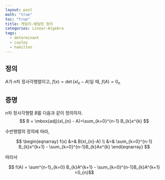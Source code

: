 ```yaml
---
layout: post
math: "true"
toc: "true"
title: 케일리-해밀턴 정리
categories: Linear-Algebra
tags:
  - determinant
  - cayley
  - hamilton
---
```

## 정의

${ A }$가 ${ n }$차 정사각행렬이고, ${ f(x) = \det(xI_{n}-A) }$일 때, ${ f(A)=0_{n} }$

## 증명

${ n }$차 정사각행렬 ${ B }$를 다음과 같이 정의하자.
$$ B = \mbox{adj}(xI_{n} - A)=\sum_{k=0}^{n-1} B_{k}x^{k} $$

수반행렬의 정의에 따라,

$$ \begin{eqnarray} f(x) &=& B(xI_{n}-A) \\ &=& \sum_{k=0}^{n-1} B_{k}x^{k+1} - \sum_{k=0}^{n-1}B_{k}Ax^{k} \end{eqnarray} $$

따라서

$$ f(A) = \sum^{n-1}_{k=0} B_{k}A^{k+1} - \sum_{k=0}^{n-1}B_{k}A^{k+1} =0_{n}$$